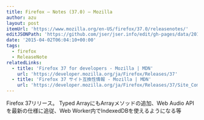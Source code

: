 ```yaml
---
title: Firefox — Notes (37.0) — Mozilla
author: azu
layout: post
itemUrl: 'https://www.mozilla.org/en-US/firefox/37.0/releasenotes/'
editJSONPath: 'https://github.com/jser/jser.info/edit/gh-pages/data/2015/04/index.json'
date: '2015-04-02T06:04:10+00:00'
tags:
  - firefox
  - ReleaseNote
relatedLinks:
  - title: 'Firefox 37 for developers - Mozilla | MDN'
    url: 'https://developer.mozilla.org/ja/Firefox/Releases/37'
  - title: 'Firefox 37 サイト互換性情報 - Mozilla | MDN'
    url: 'https://developer.mozilla.org/ja/Firefox/Releases/37/Site_Compatibility'
---
```

Firefox 37リリース。
Typed ArrayにもArrayメソッドの追加、Web Audio APIを最新の仕様に追従、Web Worker内でIndexedDBを使えるようになる等

